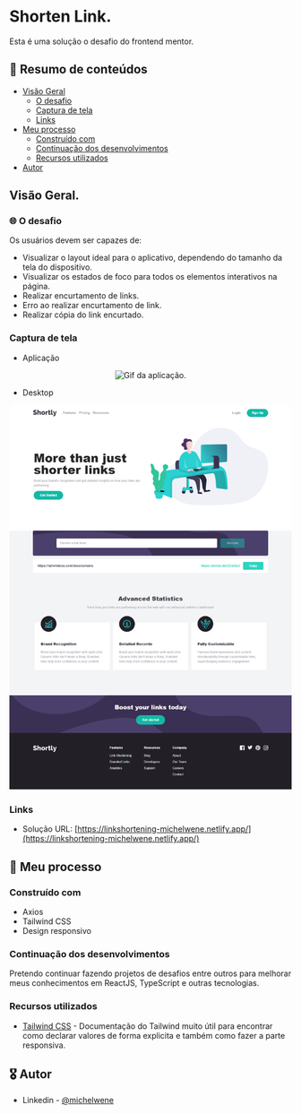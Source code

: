 # Shorten Link.

Esta é uma solução o desafio do frontend mentor.

## :dart: Resumo de conteúdos

- [Visão Geral](#Visão-Geral)
  - [O desafio](#O-desafio)
  - [Captura de tela](#Captura-de-tela)
  - [Links](#Links)
- [Meu processo](#Meu-processo)
  - [Construído com](#Constrído-com)
  - [Continuação dos desenvolvimentos](#Continuação-dos-desenvolvimentos)
  - [Recursos utilizados](#Recursos-utilizados)
- [Autor](#Autor)

## Visão Geral.

### :globe_with_meridians: O desafio

Os usuários devem ser capazes de:

- Visualizar o layout ideal para o aplicativo, dependendo do tamanho da tela do dispositivo.
- Visualizar os estados de foco para todos os elementos interativos na página.
- Realizar encurtamento de links.
- Erro ao realizar encurtamento de link.
- Realizar cópia do link encurtado.

### Captura de tela

- Aplicação

<p align='center'>
  <img src='/public/url-shortening.gif' alt='Gif da aplicação.'>
</p>

- Desktop
<p  align="center" >
  <img src="/public/desktop.png"alt="Tela desktop da página inicial."/>
</p>

### Links

- Solução URL: [https://linkshortening-michelwene.netlify.app/](https://linkshortening-michelwene.netlify.app/)

## :page_with_curl: Meu processo

### Construído com

- Axios
- Tailwind CSS
- Design responsivo

### Continuação dos desenvolvimentos

Pretendo continuar fazendo projetos de desafios entre outros para melhorar meus conhecimentos em ReactJS, TypeScript e outras tecnologias.

### Recursos utilizados

- [Tailwind CSS](https://tailwindcss.com/) - Documentação do Tailwind muito útil para encontrar como declarar valores de forma explicita e também como fazer a parte responsiva.

## :medal_military: Autor

- Linkedin - [@michelwene](https://www.linkedin.com/in/michelwene/)
